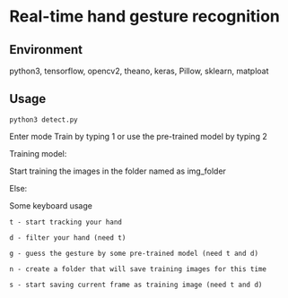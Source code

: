 # Real-time hand gesture recognition
## Environment
python3, tensorflow, opencv2, theano, keras, Pillow, sklearn, matploat
## Usage
    python3 detect.py

Enter mode Train by typing 1 or use the pre-trained model by typing 2

Training model:

Start training the images in the folder named as img_folder

Else:

Some keyboard usage

    t - start tracking your hand
    
    d - filter your hand (need t)
    
    g - guess the gesture by some pre-trained model (need t and d)
    
    n - create a folder that will save training images for this time
    
    s - start saving current frame as training image (need t and d)